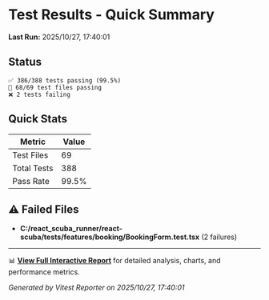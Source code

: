 # Test Results - Quick Summary

**Last Run:** 2025/10/27, 17:40:01

## Status

```text
✅ 386/388 tests passing (99.5%)
📁 68/69 test files passing
❌ 2 tests failing
```

## Quick Stats

| Metric | Value |
|--------|-------|
| Test Files | 69 |
| Total Tests | 388 |
| Pass Rate | 99.5% |

## ⚠️ Failed Files

- **C:/react_scuba_runner/react-scuba/tests/features/booking/BookingForm.test.tsx** (2 failures)

---

📊 **[View Full Interactive Report](./index.html)** for detailed analysis, charts, and performance metrics.

*Generated by Vitest Reporter on 2025/10/27, 17:40:01*
